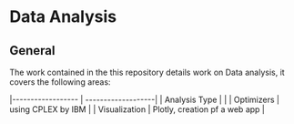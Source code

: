 # Data Analysis 
## General

The work contained in the this repository details work on Data analysis, it covers the following areas:

|------------------ | -------------------|
| Analysis Type     |                    |
| Optimizers        | using CPLEX by IBM |
| Visualization     | Plotly, creation pf a web app |
